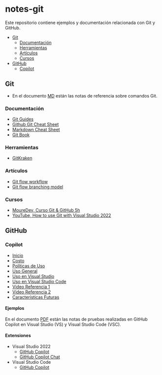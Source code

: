 # notes-git

Este repositorio contiene ejemplos y documentación relacionada con Git y GitHub.

- [Git](#git)
  - [Documentación](#documentación)
  - [Herramientas](#herramientas)
  - [Artículos](#artículos)
  - [Cursos](#cursos)
- [GitHub](#github)
  - [Copilot](#copilot)

## Git

- En el documento [MD](https://github.com/luiscasalas16/notes-git/blob/main/notes-git.md) están las notas de referencia sobre comandos Git.

### Documentación

- [Git Guides](https://github.com/git-guides)
- [Github Git Cheat Sheet](https://training.github.com/downloads/github-git-cheat-sheet)
- [Markdown Cheat Sheet](https://www.markdownguide.org/cheat-sheet)
- [Git Book](https://goalkicker.com/GitBook)

### Herramientas

- [GitKraken](https://www.gitkraken.com/)

### Artículos

- [Git flow workflow](https://www.gitkraken.com/learn/git/git-flow)
- [Git flow branching model](https://nvie.com/posts/a-successful-git-branching-model)

### Cursos

- [MoureDev, Curso Git & GitHub 5h](https://github.com/mouredev/hello-git)
- [YouTube, How to use Git with Visual Studio 2022](https://www.youtube.com/watch?v=8zSVvTQXSIc)

## GitHub

### Copilot

- [Inicio](https://docs.github.com/en/copilot/quickstart)
- [Costo](https://github.com/features/copilot/plans)
- [Políticas de Uso](https://resources.github.com/copilot-trust-center/)
- [Uso General](https://docs.github.com/en/copilot)
- [Uso en Visual Studio](https://learn.microsoft.com/en-us/visualstudio/ide/ai-assisted-development-visual-studio)
- [Uso en Visual Studio Code](https://code.visualstudio.com/docs/editor/github-copilot)
- [Video Referencia 1](https://www.youtube.com/watch?v=aN9srN3huG0)
- [Video Referencia 2](https://www.youtube.com/watch?v=jsHAyBmFZlo)
- [Características Futuras](https://githubnext.com/)

#### Ejemplos

En el documento [PDF](notes-github-copilot.pdf) están las notas de pruebas realizadas en GitHub Copilot en Visual Studio (VS) y Visual Studio Code (VSC).

#### Extensiones

- Visual Studio 2022
  - [GitHub Copilot](https://marketplace.visualstudio.com/items?itemName=GitHub.copilotvs)
  - [GitHub Copilot Chat](https://marketplace.visualstudio.com/items?itemName=VisualStudioExptTeam.VSGitHubCopilot)
- Visual Studio Code
  - [GitHub Copilot](https://marketplace.visualstudio.com/items?itemName=GitHub.copilot)

